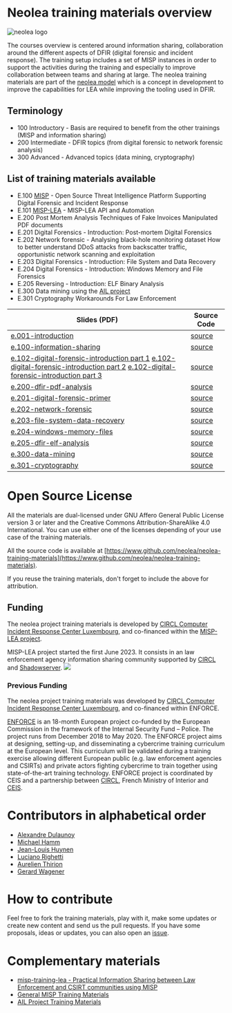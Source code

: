 # Neolea training materials overview

![neolea logo](https://raw.githubusercontent.com/neolea/neolea-training-materials/master/images/neolea-small.png)

The courses overview is centered around information sharing, collaboration around the different aspects of DFIR (digital forensic and incident response). The training setup includes a set of MISP instances in order to support the activities during the training and especially to improve collaboration between teams and sharing at large. The neolea training materials are part of the [neolea model](methodology.md) which is a concept in development to improve the capabilities for LEA while improving the tooling used in DFIR.

## Terminology

- 100 Introductory - Basis are required to benefit from the other trainings (MISP and information sharing)
- 200 Intermediate - DFIR topics (from digital forensic to network forensic analysis)
- 300 Advanced - Advanced topics (data mining, cryptography)

## List of training materials available

- E.100 [MISP](https://www.misp-project.org/) - Open Source Threat Intelligence Platform Supporting Digital Forensic and Incident Response
- E.101 [MISP-LEA](https://www.misp-lea.org/) - MISP-LEA API and Automation
- E.200 Post Mortem Analysis Techniques of Fake Invoices Manipulated PDF documents
- E.201 Digital Forensics - Introduction: Post-mortem Digital Forensics
- E.202 Network forensic - Analysing black-hole monitoring dataset How to better understand DDoS attacks from backscatter traffic, opportunistic network scanning and exploitation
- E.203 Digital Forensics - Introduction: File System and Data Recovery
- E.204 Digital Forensics - Introduction: Windows Memory and File Forensics
- E.205 Reversing - Introduction: ELF Binary Analysis
- E.300 Data mining using the [AIL project](https://www.github.com/ail-project)
- E.301 Cryptography Workarounds For Law Enforcement

| Slides (PDF) | Source Code |
| ------------ | ----------- |
| [e.001-introduction](https://github.com/neolea/neolea-training-materials/blob/master/output/e.001-introduction.pdf) | [source](https://github.com/neolea/neolea-training-materials/tree/master/e.001-introduction) |
| [e.100-information-sharing](https://github.com/neolea/neolea-training-materials/blob/master/output/e.100-information-sharing.pdf) | [source](https://github.com/neolea/neolea-training-materials/tree/master/e.100-information-sharing) |
| [e.102-digital-forensic-introduction part 1](https://raw.githubusercontent.com/neolea/neolea-training-materials/refs/heads/master/e.102-digital-forensic-introduction/course_1.pdf) [e.102-digital-forensic-introduction part 2](https://raw.githubusercontent.com/neolea/neolea-training-materials/refs/heads/master/e.102-digital-forensic-introduction/course_2.pdf) [e.102-digital-forensic-introduction part 3](https://raw.githubusercontent.com/neolea/neolea-training-materials/refs/heads/master/e.102-digital-forensic-introduction/course_3.pdf) | [source](https://github.com/neolea/neolea-training-materials/tree/master/e.102-digital-forensic-introduction)|
| [e.200-dfir-pdf-analysis](https://github.com/neolea/neolea-training-materials/blob/master/output/e.200-dfir-pdf-analysis.pdf) | [source](https://github.com/neolea/neolea-training-materials/tree/master/e.200-dfir-pdf-analysis) |
| [e.201-digital-forensic-primer](https://github.com/neolea/neolea-training-materials/blob/master/output/e.201-digital-forensic-primer.pdf) | [source](https://github.com/neolea/neolea-training-materials/tree/master/e.201-digital-forensic-primer) |
| [e.202-network-forensic](https://github.com/neolea/neolea-training-materials/blob/master/output/e.202-network-forensic.pdf) | [source](https://github.com/neolea/neolea-training-materials/tree/master/e.202-network-forensic) |
| [e.203-file-system-data-recovery](https://github.com/neolea/neolea-training-materials/blob/master/output/e.203-file-system-data-recovery.pdf) | [source](https://github.com/neolea/neolea-training-materials/tree/master/e.203-file-system-data-recovery) |
| [e.204-windows-memory-files](https://github.com/neolea/neolea-training-materials/blob/master/output/e.204-windows-memory-files.pdf) | [source](https://github.com/neolea/neolea-training-materials/tree/master/e.204-windows-memory-files) |
| [e.205-dfir-elf-analysis](https://github.com/neolea/neolea-training-materials/blob/master/output/e.205-dfir-elf-analysis.pdf) | [source](https://github.com/neolea/neolea-training-materials/tree/master/e.205-dfir-elf-analysis) |
| [e.300-data-mining](https://github.com/neolea/neolea-training-materials/blob/master/output/e.300-data-mining.pdf) | [source](https://github.com/neolea/neolea-training-materials/tree/master/e.300-data-mining) |
| [e.301-cryptography](https://github.com/neolea/neolea-training-materials/blob/master/output/e.301-cryptography.pdf) | [source](https://github.com/neolea/neolea-training-materials/tree/master/e.301-cryptography) |
                                                                                                                                                                                                                      

# Open Source License

All the materials are dual-licensed under GNU Affero General Public License version 3 or later and the Creative Commons Attribution-ShareAlike 4.0 International. You can use either one of the licenses depending of your use case of the training materials.

All the source code is available at [https://www.github.com/neolea/neolea-training-materials](https://www.github.com/neolea/neolea-training-materials).

If you reuse the training materials, don't forget to include the above for attribution.

## Funding

The neolea project training materials is developed by [CIRCL Computer Incident Response Center Luxembourg](https://www.circl.lu/), and co-financed within the [MISP-LEA project](https://www.misp-lea.org/).

MISP-LEA project started the first June 2023. It consists in an law enforcement agency information sharing community supported by [CIRCL](https://www.circl.lu/) and [Shadowserver](https://www.shadowserver.org/). 
![](https://www.misp-lea.org/assets/img/eu_funded_en.jpg)

### Previous Funding

The neolea project training materials was developed by [CIRCL Computer Incident Response Center Luxembourg](https://www.circl.lu/), and co-financed within ENFORCE.

[ENFORCE](https://ceis.eu/en/cyber-ceis-coordinator-of-the-enforce-project-co-organizes-a-cybercrime-training-with-the-luxembourgian-circl-and-the-french-national-police/) is an 18-month European project co-funded by the European Commission in the framework of the Internal Security Fund – Police. The project runs from December 2018 to May 2020. The ENFORCE project aims at designing, setting-up, and disseminating a cybercrime training curriculum at the European level. This curriculum will be validated during a training exercise allowing different European public (e.g. law enforcement agencies and CSIRTs) and private actors fighting cybercrime to train together using state-of-the-art training technology. ENFORCE project is coordinated by CEIS and a partnership between [CIRCL](https://www.circl.lu/), French Ministry of Interior and [CEIS](https://ceis.eu/).


# Contributors in alphabetical order

- [Alexandre Dulaunoy](https://github.com/adulau)
- [Michael Hamm](https://github.com/michael-hamm)
- [Jean-Louis Huynen](https://github.com/gallypette)
- [Luciano Righetti](https://github.com/righel)
- [Aurelien Thirion](https://github.com/terrtia)
- [Gerard Wagener](https://github.com/haegardev)

# How to contribute

Feel free to fork the training materials, play with it, make some updates or create new content and send us the pull requests. If you have some proposals, ideas or updates, you can also open an [issue](https://github.com/neolea/neolea-training-materials/issues).

# Complementary materials

- [misp-training-lea - Practical Information Sharing between Law Enforcement and CSIRT communities using MISP](https://github.com/MISP/misp-training-lea)
- [General MISP Training Materials](https://github.com/MISP/misp-training)
- [AIL Project Training Materials](https://github.com/ail-project/ail-training)
